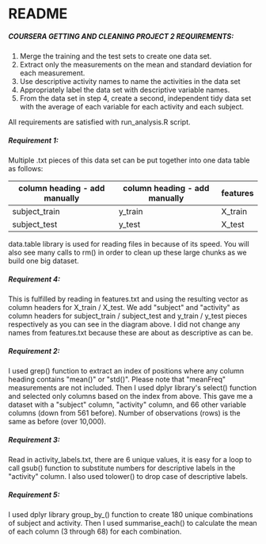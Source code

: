 README
======
##### COURSERA GETTING AND CLEANING PROJECT 2 REQUIREMENTS:

1. Merge the training and the test sets to create one data set.
2. Extract only the measurements on the mean and standard deviation for each measurement. 
3. Use descriptive activity names to name the activities in the data set
4. Appropriately label the data set with descriptive variable names. 
5. From the data set in step 4, create a second, independent tidy data set with the average of each variable for each activity and each subject.

All requirements are satisfied with run_analysis.R script.

##### Requirement 1:

Multiple .txt pieces of this data set can be put together into one data table as follows:

column heading - add manually|column heading - add manually|features
-----------------------------|-----------------------------|--------
subject_train|y_train|X_train   
subject_test|y_test|X_test


data.table library is used for reading files in because of its speed. You will also see many calls to rm() in order to clean up these large chunks as we build one big dataset.

##### Requirement 4:

This is fulfilled by reading in features.txt and using the resulting vector as column headers for X_train / X_test.
We add "subject" and "activity" as column headers for subject_train / subject_test and y_train / y_test pieces respectively as you can see in the diagram above. I did not change any names from features.txt because these are about as descriptive as can be.

##### Requirement 2:

I used grep() function to extract an index of positions where any column heading contains "mean()"
or "std()". Please note that "meanFreq" measurements are not included.
Then I used dplyr library's select() function and selected only columns based on the index from above. This gave me a dataset with a "subject" column, "activity" column, and 66 other variable columns (down from 561 before).
Number of observations (rows) is the same as before (over 10,000).

##### Requirement 3:

Read in activity_labels.txt, there are 6 unique values, it is easy for a loop to call
gsub() function to substitute numbers for descriptive labels in the "activity" column.
I also used tolower() to drop case of descriptive labels.

##### Requirement 5:

I used dplyr library group_by_() function to create 180 unique combinations of subject and activity. Then I used summarise_each() to calculate the mean of each column (3 through 68) for each combination.
